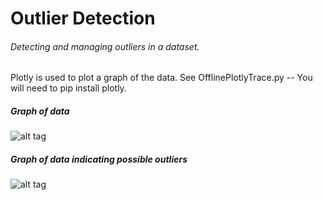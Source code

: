 <H1> Outlier Detection </H1>

<H6> Detecting and managing outliers in a dataset. </H6>


Plotly is used to plot a graph of the data.
See OfflinePlotlyTrace.py -- You will need to pip install plotly.

<H5> Graph of data </H5>

![alt tag](https://github.com/raglew/OutlierDetection/blob/master/dataplot.jpg)

<H5> Graph of data indicating possible outliers</H5>

![alt tag](https://github.com/raglew/OutlierDetection/blob/master/outliers.jpg)
